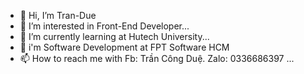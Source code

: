 - 👋 Hi, I’m Tran-Due
- 👀 I’m interested in Front-End Developer...
- 🌱 I’m currently learning at Hutech University...
- 👣 i'm Software Development at FPT Software HCM
- 📫 How to reach me with Fb: Trần Công Duệ. Zalo: 0336686397 ...

<!---
TranDue/TranDue is a ✨ special ✨ repository because its `README.md` (this file) appears on your GitHub profile.
You can click the Preview link to take a look at your changes.
--->
